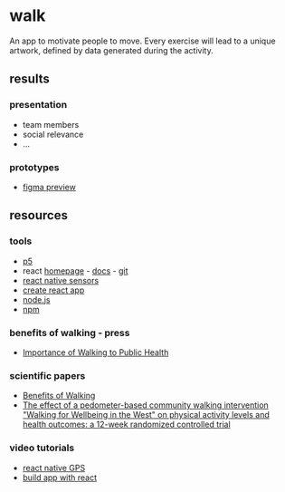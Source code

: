 # walk

An app to motivate people to move. Every exercise will lead to a unique artwork, defined by data generated during the activity.

## results

### presentation
* team members
* social relevance
* ...

### prototypes
* [figma preview](https://www.figma.com/proto/WYDb05fnAC96XIkWVNVKRC/Designathon-Walk?node-id=1%3A6&scaling=scale-down)


## resources

### tools
* [p5](https://p5js.org)
* react [homepage](https://reactjs.org) - [docs](https://reactjs.org/docs/getting-started.html) - [git](https://github.com/facebook/react)
* [react native sensors](https://github.com/react-native-sensors/react-native-sensors)
* [create react app](https://reactjs.org/docs/create-a-new-react-app.html#create-react-app)
* [node.js](nodejs.org/)
* [npm](https://www.npmjs.com)

### benefits of walking - press
* [Importance of Walking to Public Health](https://onwardsoutdoors.com/wp-content/uploads/2019/05/The_Importance_of_Walking_to_Public_Health.2.pdf)

### scientific papers
* [Benefits of Walking](https://www.consumerreports.org/exercise-fitness/benefits-of-walking/)
* [The effect of a pedometer-based community walking intervention "Walking for Wellbeing in the West" on physical activity levels and health outcomes: a 12-week randomized controlled trial](https://link.springer.com/article/10.1186/1479-5868-5-44)

### video tutorials
* [react native GPS](https://www.youtube.com/watch?v=MqLC0kOqrwk)
* [build app with react](https://www.youtube.com/watch?v=0-S5a0eXPoc)
